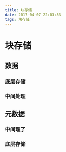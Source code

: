 ```yaml
---
title: 块存储
date: 2017-04-07 22:03:53
tags: 块存储
---
```

# 块存储

## 数据

### 底层存储

### 中间处理

## 元数据

### 中间理了

### 底层存储